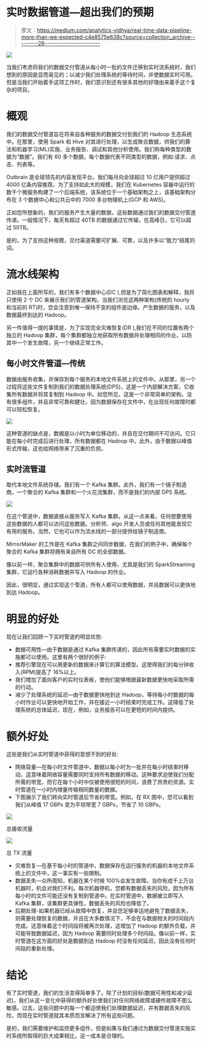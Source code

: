 # 实时数据管道—超出我们的预期

> 原文：<https://medium.com/analytics-vidhya/real-time-data-pipeline-more-than-we-expected-c4e8575e638c?source=collection_archive---------26----------------------->

![](img/bec33e461849d0a99ce79e7cc90b54ab.png)

当我们考虑将我们的数据交付管道从每小时一批的文件迁移到实时流系统时，我们想到的原因是显而易见的；以减少我们处理系统的等待时间，并使数据实时可用。但是当我们开始着手这项工作时，我们意识到还有很多其他的好理由来着手这个复杂的项目。

# 概观

我们的数据交付管道旨在将来自各种服务的数据交付到我们的 Hadoop 生态系统中。在那里，使用 Spark 和 Hive 对其进行处理，以生成聚合数据，供我们的算法和机器学习(ML)实施、业务报告、调试和其他分析使用。我们称每种类型的数据为“数据”。我们有 60 多个数据，每个数据代表不同类型的数据，例如:请求、点击、列表等。

Outbrain 是全球领先的内容发现平台。我们每月向全球超过 10 亿用户提供超过 4000 亿条内容推荐。为了支持如此大的规模，我们在 Kubernetes 容器中运行的数千个微服务构建了一个后端系统，该系统位于一个基础架构之上，该基础架构分布在 3 个数据中心和公共云中的 7000 多台物理机上(GCP 和 AWS)。

正如您所想象的，我们的服务产生大量的数据，这些数据通过我们的数据交付管道传递。一般情况下，每天有超过 40TB 的数据通过它传输，在高峰日，它可以超过 50TB。

是的，为了支持这种规模，交付渠道需要可扩展、可靠，以及许多以“能力”结尾的词。

# 流水线架构

正如我在上面所写的，我们有多个数据中心(DC ),但是为了简化图表和解释，我将只使用 2 个 DC 来展示我们的管道架构。当我们浏览这两种架构(传统的 hourly 和当前的 RT)时，您会注意到唯一保持不变的组件是边缘。产生数据的服务，以及数据最终到达的 Hadoop。

另一件值得一提的事情是，为了实现完全灾难恢复(DR ),我们在不同的位置有两个独立的 Hadoop 集群，每个集群都独立地获取所有数据并处理相同的作业，以防其中一个发生故障，另一个继续正常工作。

## 每小时文件管道—传统

数据由服务收集，并保存到每个服务的本地文件系统上的文件中。从那里，另一个过程将这些文件复制到我们的数据处理系统(DPS)，这是一个内部解决方案，它收集所有数据并将其复制到 Hadoop 中。如您所见，这是一个非常简单的架构，没有很多组件，并且非常可靠和健壮，因为数据保存在文件中，在出现任何故障时都可以轻松恢复。

![](img/d84c08f45bf109ed496b435e49d692e9.png)

这种管道的缺点是，数据是以小时为单位移动的，并且在交付期间不可访问。它只能在每小时完成后进行处理，所有数据都在 Hadoop 中。此外，由于数据以峰值形式传输，这也给网络带来了沉重的负担。

## 实时流管道

取代本地文件系统存储，我们有一个 Kafka 集群。此外，我们有一个镜子制造商，一个聚合的 Kafka 集群和一个火花流集群，而不是我们的内部 DPS 系统。

![](img/e5886cc51d6b99a2e2c134efec30d7b4.png)

在这个管道中，数据直接从服务写入 Kafka 集群。从这一点来看，任何想要使用这些数据的人都可以访问这些数据。分析师、algo 开发人员或任何其他能发现它有用的服务。当然，它也可以作为流水线的一部分提供给镜子制造商。

MirrorMaker 的工作是在 Kafka 集群之间同步数据，在我们的例子中，确保每个聚合的 Kafka 集群将拥有来自所有 DC 的全部数据。

像以前一样，聚合集群中的数据可供所有人使用，尤其是我们的 SparkStreaming 集群，它运行各种消耗数据并写入 Hadoop 的作业。

因此，很明显，通过实现这个管道，所有人都可以使用数据，并且数据可以更快地到达 Hadoop。

# 明显的好处

现在让我们回顾一下实时管道的明显优势:

*   数据可用性—由于数据是通过 Kafka 集群传递的，因此所有需要实时数据的实施都可以使用。这里有两个很好的例子:
*   推荐引擎现在可以用更新的数据来计算它的算法模型。这使得我们的每分钟收入(RPM)提高了 16%以上。
*   我们增加了面向客户的实时仪表板，使他们能够根据最新数据更快地采取所需的行动。
*   减少了处理系统的延迟—由于数据更快地到达 Hadoop，等待每小时数据的每小时作业可以更快地开始工作，并在接近一小时结束时完成工作。这降低了处理系统的总体延迟，现在，例如，业务报告可以在更短的时间内提供。

# 额外好处

这些是我们从实时管道中获得的意想不到的好处:

*   网络容量—在每小时文件管道中，数据以每小时为一批并在每小时结束时移动。这意味着网络容量需要同时支持所有数据的移动。这种要求迫使我们分配所需的带宽，而它在每个小时中仅被使用很短的时间，浪费了昂贵的资源。实时管道在一小时内增量传输相同数量的数据。
*   下图展示了我们转向实时管道后节省的带宽。例如，在 RX 图中，您可以看到我们从峰值 17 GBPs 变为平坦带宽 7 GBPs，节省了 10 GBPs。

![](img/28b8fd729c0448c605f88d1377e9c42f.png)

总接收流量

![](img/29e42c6018888c919d495fff058437a6.png)

总 TX 流量

*   灾难恢复—在基于每小时的管道中，数据保存在运行服务的机器的本地文件系统上的文件中，这一事实有一些限制。
*   数据丢失—众所周知，机器在某个时候 100%会发生故障。当你有成千上万台机器时，机会对我们不利。每次机器停机，您都有数据丢失的风险，因为所有每小时的文件可能还没有复制到管道中。在实时管道中，数据被立即写入 Kafka 集群，该集群更具弹性，数据丢失的风险也降低了。
*   后期处理-如果机器已经从故障中恢复，并且您足够幸运地避免了数据丢失，则需要处理恢复的数据，并且在大多数情况下，不会在与数据相关的时间段内完成。这意味着这个时间段将被再次处理，这增加了 Hadoop 的额外负载，并可能导致数据延迟，因为 Hadoop 需要同时处理多个时间段。像以前一样，实时管道在这方面的好处是数据到达 Hadoop 时没有任何延迟，因此没有任何时间段的重新处理。

# 结论

有了实时管道，我们的生活变得简单多了。除了计划的目标(数据可用性和减少延迟)，我们从这一变化中获得的额外好处使我们对任何网络故障或硬件故障不那么敏感。过去，这些问题中的每一个都迫使我们处理数据延迟，并有数据丢失的风险，而现在实时管道就其本质而言解决了所有这些问题。

是的，我们需要维护和监控更多组件，但是如果与我们通过为数据交付管道实施实时系统所取得的巨大成果相比，这一成本是合理的。
